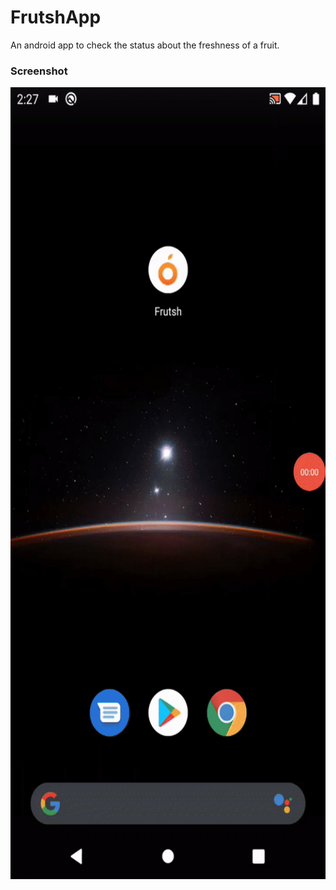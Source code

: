 # FrutshApp
An android app to check the status about the freshness of a fruit.

### Screenshot
<img src="https://github.com/lookthisisaddy/FrutshApp/blob/master/demo.gif" width="600" height="1267">
